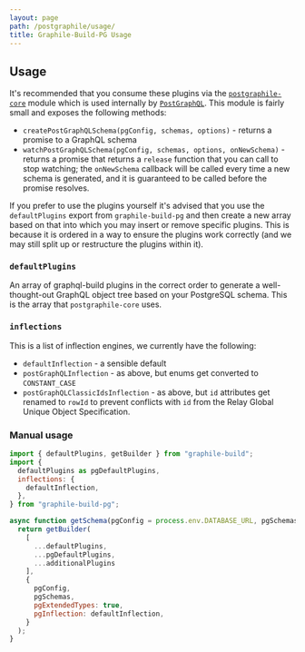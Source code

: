 ```yaml
---
layout: page
path: /postgraphile/usage/
title: Graphile-Build-PG Usage
---
```


## Usage

It's recommended that you consume these plugins via the
[`postgraphile-core`](https://github.com/graphile/graphile-build/tree/master/packages/postgraphile-core)
module which is used internally by
[`PostGraphQL`](https://github.com/graphile/postgraphile). This module is
fairly small and exposes the following methods:

- `createPostGraphQLSchema(pgConfig, schemas, options)` - returns a promise to a GraphQL schema
- `watchPostGraphQLSchema(pgConfig, schemas, options, onNewSchema)` - returns a
  promise that returns a `release` function that you can call to stop watching;
  the `onNewSchema` callback will be called every time a new schema is
  generated, and it is guaranteed to be called before the promise resolves.

If you prefer to use the plugins yourself it's advised that you use the
`defaultPlugins` export from `graphile-build-pg` and then create a new array
based on that into which you may insert or remove specific plugins. This is
because it is ordered in a way to ensure the plugins work correctly (and we may
still split up or restructure the plugins within it).

### `defaultPlugins`

An array of graphql-build plugins in the correct order to generate a
well-thought-out GraphQL object tree based on your PostgreSQL schema. This is
the array that `postgraphile-core` uses.

### `inflections`

This is a list of inflection engines, we currently have the following:

- `defaultInflection` - a sensible default
- `postGraphQLInflection` - as above, but enums get converted to `CONSTANT_CASE`
- `postGraphQLClassicIdsInflection` - as above, but `id` attributes get renamed to `rowId` to prevent conflicts with `id` from the Relay Global Unique Object Specification.

### Manual usage

```js
import { defaultPlugins, getBuilder } from "graphile-build";
import {
  defaultPlugins as pgDefaultPlugins,
  inflections: {
    defaultInflection,
  },
} from "graphile-build-pg";

async function getSchema(pgConfig = process.env.DATABASE_URL, pgSchemas = ['public'], additionalPlugins = []) {
  return getBuilder(
    [
      ...defaultPlugins,
      ...pgDefaultPlugins,
      ...additionalPlugins
    ],
    {
      pgConfig,
      pgSchemas,
      pgExtendedTypes: true,
      pgInflection: defaultInflection,
    }
  );
}
```
